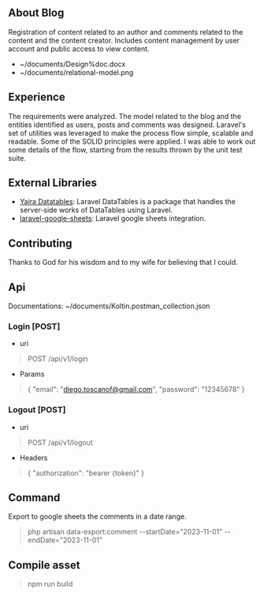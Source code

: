 ## About Blog

Registration of content related to an author and comments related to the content and the content creator. Includes content management by user account and public access to view content.

* ~/documents/Design%doc.docx
* ~/documents/relational-model.png

## Experience

The requirements were analyzed. The model related to the blog and the entities identified as users, posts and comments was designed. Laravel's set of utilities was leveraged to make the process flow simple, scalable and readable. Some of the SOLID principles were applied. I was able to work out some details of the flow, starting from the results thrown by the unit test suite.

## External Libraries

* [Yajra Datatables](https://yajrabox.com/docs/laravel-datatables/9.0): Laravel DataTables is a package that handles the server-side works of DataTables using Laravel.
* [laravel-google-sheets](https://github.com/kawax/laravel-google-sheets): Laravel google sheets integration.

## Contributing

Thanks to God for his wisdom and to my wife for believing that I could.
## Api

Documentations: ~/documents/Koltin.postman_collection.json

### Login [POST]
* uri
> POST /api/v1/login
> 
* Params
>{
"email": "diego.toscanof@gmail.com",
"password": "12345678"
}
### Logout [POST]
* uri
> POST /api/v1/logout
>
* Headers
> { "authorization": "bearer {token}" }


## Command

Export to google sheets the comments in a date range.

> php artisan data-export:comment --startDate="2023-11-01" --endDate="2023-11-01"
> 


## Compile asset

> npm run build
> 

